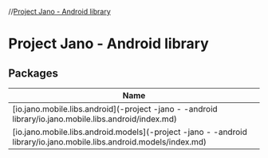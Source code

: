 //[Project Jano - Android library](index.md)

# Project Jano - Android library

## Packages

| Name |
|---|
| [io.jano.mobile.libs.android](-project -jano - -android library/io.jano.mobile.libs.android/index.md) |
| [io.jano.mobile.libs.android.models](-project -jano - -android library/io.jano.mobile.libs.android.models/index.md) |
